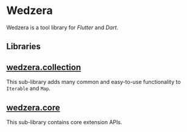 # Wedzera

Wedzera is a tool library for _Flutter_ and _Dart_.

## Libraries

## [wedzera.collection][]

This sub-library adds many common and easy-to-use functionality to `Iterable` and `Map`.

[wedzera.collection]: https://pub.dev/documentation/wedzera/latest/wedzera.collection/wedzera.collection-library.html

## [wedzera.core][]

This sub-library contains core extension APIs.

[wedzera.core]: https://pub.dev/documentation/wedzera/latest/wedzera.core/wedzera.core-library.html